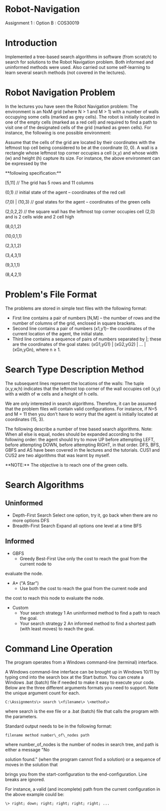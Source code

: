 # Robot-Navigation
Assignment 1 : Option B : COS30019

# Introduction

Implemented a tree-based search algorithms in software (from scratch) to search for solutions to the Robot Navigation problem. Both informed and uninformed methods were used. Also carried out some self-learning to learn several search methods (not covered in the lectures).

# Robot Navigation Problem

In the lectures you have seen the Robot Navigation problem: The environment is an NxM grid (where N \> 1 and M \> 1) with a number of walls occupying some cells (marked as grey cells). The robot is initially located in one of the empty cells (marked as a red cell) and required to find a path to visit one of the designated cells of the grid (marked as green cells). For instance, the following is one possible environment:

Assume that the cells of the grid are located by their coordinates with the leftmost top cell being considered to be at the coordinate (0, 0). A wall is a rectangle whose leftmost top corner occupies a cell (x,y) and whose width (w) and height (h) capture its size. For instance, the above environment can be expressed by the

\*\*following specification:\*\*

[5,11] // The grid has 5 rows and 11 columns

(0,1) // initial state of the agent – coordinates of the red cell

(7,0) | (10,3) // goal states for the agent – coordinates of the green cells

(2,0,2,2) // the square wall has the leftmost top corner occupies cell (2,0) and is 2 cells wide and 2 cell high

(8,0,1,2)

(10,0,1,1)

(2,3,1,2)

(3,4,3,1)

(9,3,1,1)

(8,4,2,1)

# Problem's File Format

The problems are stored in simple text files with the following format:

- First line contains a pair of numbers [N,M] – the number of rows and the number of columns of the grid, enclosed in square brackets.
- Second line contains a pair of numbers (x1,y1)– the coordinates of the current location of the agent, the initial state.
- Third line contains a sequence of pairs of numbers separated by |; these are the coordinates of the goal states: (xG1,yG1) | (xG2,yG2) | ... | (xGn,yGn), where n ≥ 1.

# Search Type Description Method

The subsequent lines represent the locations of the walls: The tuple (x,y,w,h) indicates that the leftmost top corner of the wall occupies cell (x,y) with a width of w cells and a height of h cells.

We are only interested in search algorithms. Therefore, it can be assumed that the problem files will contain valid configurations. For instance, if N=5 and M = 11 then you don't have to worry that the agent is initially located at coordinates (15, 3).

The following describe a number of tree based search algorithms. Note: When all else is equal, nodes should be expanded according to the following order: the agent should try to move UP before attempting LEFT, before attempting DOWN, before attempting RIGHT, in that order. DFS, BFS, GBFS and AS have been covered in the lectures and the tutorials. CUS1 and CUS2 are two algorithms that was learnt by myself.

\*\*NOTE:\*\* The objective is to reach one of the green cells.

# Search Algorithms

## Uninformed

- Depth-First Search Select one option, try it, go back when there are no more options DFS
- Breadth-First Search Expand all options one level at a time BFS

## Informed

- GBFS
  - Greedy Best-First Use only the cost to reach the goal from the current node to

evaluate the node.

- A\* ("A Star")
  - Use both the cost to reach the goal from the current node and

the cost to reach this node to evaluate the node.

- Custom
  - Your search strategy 1 An uninformed method to find a path to reach the goal.
  - Your search strategy 2 An informed method to find a shortest path (with least moves) to reach the goal.

# Command Line Operation

The program operates from a Windows command-line (terminal) interface.

A Windows command-line interface can be brought up in Windows 10/11 by typing cmd into the search box at the Start button. You can create a Windows .bat (batch) file if needed to make it easy to execute your code. Below are the three different arguments formats you need to support. Note the unique argument count for each.

```
C:\Assignments\> search \<filename\> \<method\>
```

where search is the exe file or a .bat (batch) file that calls the program with the parameters.

Standard output needs to be in the following format:

```
filename method number\_of\_nodes path
```

where number\_of\_nodes is the number of nodes in search tree, and path is either a message "No

solution found." (when the program cannot find a solution) or a sequence of moves in the solution that

brings you from the start-configuration to the end-configuration. Line breaks are ignored.

For instance, a valid (and incomplete) path from the current configuration in the above example could be:

```
\> right; down; right; right; right; right; ...
```
